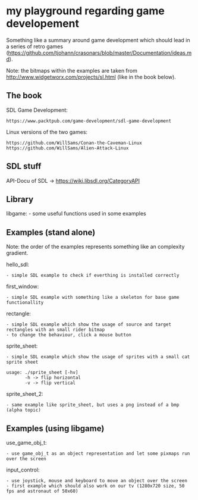 my playground regarding game developement
=========================================

Something like a summary around game development which should lead in a series of retro games (https://github.com/tjohann/crasonars/blob/master/Documentation/ideas.md).

Note: the bitmaps within the examples are taken from http://www.widgetworx.com/projects/sl.html (like in the book below).


The book
--------

SDL Game Development:

	https://www.packtpub.com/game-development/sdl-game-development

Linux versions of the two games:

	https://github.com/WillSams/Conan-the-Caveman-Linux
	https://github.com/WillSams/Alien-Attack-Linux


SDL stuff
---------

API-Docu of SDL -> https://wiki.libsdl.org/CategoryAPI


Library
-------

libgame:
	- some useful functions used in some examples


Examples (stand alone)
----------------------

Note: the order of the examples represents something like an complexity gradient.

hello_sdl:

	- simple SDL example to check if everthing is installed correctly

first_window:

	- simple SDL example with something like a skeleton for base game functionallity

rectangle:

	- simple SDL example which show the usage of source and target rectangles with an small rider bitmap
	- to change the behaviour, click a mouse button

sprite_sheet:

	- simple SDL example which show the usage of sprites with a small cat sprite sheet

	usage: ./sprite_sheet [-hv]
           -h -> flip horizontal
           -v -> flip vertical

sprite_sheet_2:

	- same example like sprite_sheet, but uses a png instead of a bmp (alpha topic)


Examples (using libgame)
------------------------

use_game_obj_t:

	- use game_obj_t as an object representation and let some pixmaps run over the screen

input_control:

	- use joystick, mouse and keyboard to move an object over the screen
	- first example which should also work on our tv (1280x720 size, 50 fps and astronaut of 50x60)
